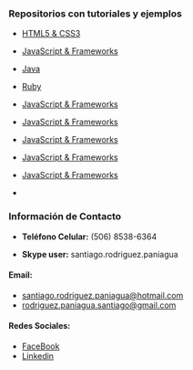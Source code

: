 ### Repositorios con tutoriales y ejemplos

- [HTML5 & CSS3](https://github.com/ProfeSantiago/HTML5-CSS3)
- [JavaScript & Frameworks](https://github.com/ProfeSantiago/JavaScript)

- [Java](https://github.com/ProfeSantiago/Java)
- [Ruby](https://github.com/ProfeSantiago/Ruby)

- [JavaScript & Frameworks](https://github.com/ProfeSantiago/JavaScript)
- [JavaScript & Frameworks](https://github.com/ProfeSantiago/JavaScript)
- [JavaScript & Frameworks](https://github.com/ProfeSantiago/JavaScript)
- [JavaScript & Frameworks](https://github.com/ProfeSantiago/JavaScript)
- [JavaScript & Frameworks](https://github.com/ProfeSantiago/JavaScript)
- 

### Información de Contacto

- **Teléfono Celular:** (506) 8538-6364

- **Skype user:** santiago.rodriguez.paniagua

#### Email:
- santiago.rodriguez.paniagua@hotmail.com
- rodriguez.paniagua.santiago@gmail.com

#### Redes Sociales:
- [FaceBook](https://www.facebook.com/santiago.rodriguez.paniagua) 
- [Linkedin](https://www.linkedin.com/in/santiago-rodriguez-paniagua/)
